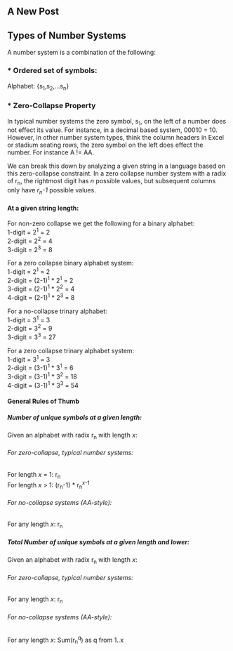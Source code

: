 ## A New Post

## Types of Number Systems

A number system is a combination of the following:

### * Ordered set of symbols:

Alphabet: {s<sub>1</sub>,s<sub>2</sub>,...s<sub>n</sub>}

### * Zero-Collapse Property

In typical number systems the zero symbol, s<sub>1</sub>, on the left of a number does not effect its value. For instance, in a decimal based system, 00010 = 10. However, in other number system types, think the column headers in Excel or stadium seating rows, the zero symbol on the left does effect the number. For instance A != AA.

We can break this down by analyzing a given string in a language based on this zero-collapse constraint. In a zero collapse number system with a radix of r<sub>n</sub>, the rightmost digit has _n_ possible values, but subsequent columns only have _r<sub>n</sub>-1_ possible values.

#### At a given string length:

For non-zero collapse we get the following for a binary alphabet:  
1-digit = 2<sup>1</sup> = 2  
2-digit = 2<sup>2</sup> = 4  
3-digit = 2<sup>3</sup> = 8

For a zero collapse binary alphabet system:  
1-digit = 2<sup>1</sup> = 2  
2-digit = (2-1)<sup>1</sup> * 2<sup>1</sup> = 2  
3-digit = (2-1)<sup>1</sup> * 2<sup>2</sup> = 4  
4-digit = (2-1)<sup>1</sup> * 2<sup>3</sup> = 8  

For a no-collapse trinary alphabet:  
1-digit = 3<sup>1</sup> = 3  
2-digit = 3<sup>2</sup> = 9  
3-digit = 3<sup>3</sup> = 27  

For a zero collapse trinary alphabet system:  
1-digit = 3<sup>1</sup> = 3  
2-digit = (3-1)<sup>1</sup> * 3<sup>1</sup> = 6  
3-digit = (3-1)<sup>1</sup> * 3<sup>2</sup> = 18  
4-digit = (3-1)<sup>1</sup> * 3<sup>3</sup> = 54  

#### General Rules of Thumb

##### Number of unique symbols at a given length:
Given an alphabet with radix r<sub>n</sub> with length _x_:

###### For zero-collapse, typical number systems: 
For length _x_ = 1: r<sub>n</sub>  
For length _x_ > 1: (r<sub>n</sub>-1) * r<sub>n</sub><sup>_x_-1</sup>  
###### For no-collapse systems (AA-style):
For any length _x_: r<sub>n</sub>  

##### Total Number of unique symbols at a given length and lower:
Given an alphabet with radix r<sub>n</sub> with length _x_:

###### For zero-collapse, typical number systems: 
For any length _x_: r<sub>n</sub>  
###### For no-collapse systems (AA-style):  
For any length _x_: Sum(r<sub>n</sub><sup>q</sup>) as q from 1..x  
### 




